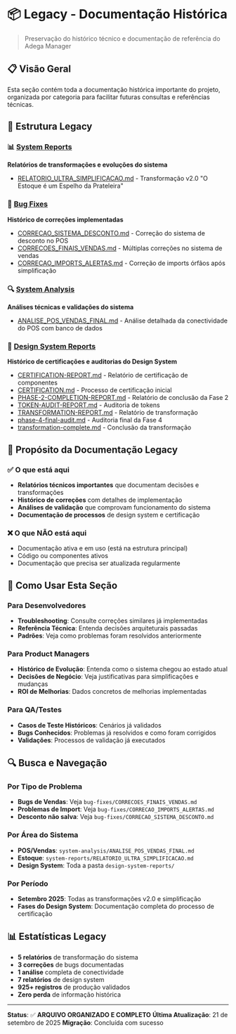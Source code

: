 # 📦 Legacy - Documentação Histórica

> Preservação do histórico técnico e documentação de referência do Adega Manager

## 📋 Visão Geral

Esta seção contém toda a documentação histórica importante do projeto, organizada por categoria para facilitar futuras consultas e referências técnicas.

## 📁 Estrutura Legacy

### 📊 [System Reports](./system-reports/)
**Relatórios de transformações e evoluções do sistema**
- [RELATORIO_ULTRA_SIMPLIFICACAO.md](./system-reports/RELATORIO_ULTRA_SIMPLIFICACAO.md) - Transformação v2.0 "O Estoque é um Espelho da Prateleira"

### 🐛 [Bug Fixes](./bug-fixes/)
**Histórico de correções implementadas**
- [CORRECAO_SISTEMA_DESCONTO.md](./bug-fixes/CORRECAO_SISTEMA_DESCONTO.md) - Correção do sistema de desconto no POS
- [CORRECOES_FINAIS_VENDAS.md](./bug-fixes/CORRECOES_FINAIS_VENDAS.md) - Múltiplas correções no sistema de vendas
- [CORRECAO_IMPORTS_ALERTAS.md](./bug-fixes/CORRECAO_IMPORTS_ALERTAS.md) - Correção de imports órfãos após simplificação

### 🔍 [System Analysis](./system-analysis/)
**Análises técnicas e validações do sistema**
- [ANALISE_POS_VENDAS_FINAL.md](./system-analysis/ANALISE_POS_VENDAS_FINAL.md) - Análise detalhada da conectividade do POS com banco de dados

### 🎨 [Design System Reports](./design-system-reports/)
**Histórico de certificações e auditorias do Design System**
- [CERTIFICATION-REPORT.md](./design-system-reports/CERTIFICATION-REPORT.md) - Relatório de certificação de componentes
- [CERTIFICATION.md](./design-system-reports/CERTIFICATION.md) - Processo de certificação inicial
- [PHASE-2-COMPLETION-REPORT.md](./design-system-reports/PHASE-2-COMPLETION-REPORT.md) - Relatório de conclusão da Fase 2
- [TOKEN-AUDIT-REPORT.md](./design-system-reports/TOKEN-AUDIT-REPORT.md) - Auditoria de tokens
- [TRANSFORMATION-REPORT.md](./design-system-reports/TRANSFORMATION-REPORT.md) - Relatório de transformação
- [phase-4-final-audit.md](./design-system-reports/phase-4-final-audit.md) - Auditoria final da Fase 4
- [transformation-complete.md](./design-system-reports/transformation-complete.md) - Conclusão da transformação

## 🎯 Propósito da Documentação Legacy

### ✅ **O que está aqui**
- **Relatórios técnicos importantes** que documentam decisões e transformações
- **Histórico de correções** com detalhes de implementação
- **Análises de validação** que comprovam funcionamento do sistema
- **Documentação de processos** de design system e certificação

### ❌ **O que NÃO está aqui**
- Documentação ativa e em uso (está na estrutura principal)
- Código ou componentes ativos
- Documentação que precisa ser atualizada regularmente

## 📝 Como Usar Esta Seção

### Para Desenvolvedores
- **Troubleshooting**: Consulte correções similares já implementadas
- **Referência Técnica**: Entenda decisões arquiteturais passadas
- **Padrões**: Veja como problemas foram resolvidos anteriormente

### Para Product Managers
- **Histórico de Evolução**: Entenda como o sistema chegou ao estado atual
- **Decisões de Negócio**: Veja justificativas para simplificações e mudanças
- **ROI de Melhorias**: Dados concretos de melhorias implementadas

### Para QA/Testes
- **Casos de Teste Históricos**: Cenários já validados
- **Bugs Conhecidos**: Problemas já resolvidos e como foram corrigidos
- **Validações**: Processos de validação já executados

## 🔍 Busca e Navegação

### Por Tipo de Problema
- **Bugs de Vendas**: Veja `bug-fixes/CORRECOES_FINAIS_VENDAS.md`
- **Problemas de Import**: Veja `bug-fixes/CORRECAO_IMPORTS_ALERTAS.md`
- **Desconto não salva**: Veja `bug-fixes/CORRECAO_SISTEMA_DESCONTO.md`

### Por Área do Sistema
- **POS/Vendas**: `system-analysis/ANALISE_POS_VENDAS_FINAL.md`
- **Estoque**: `system-reports/RELATORIO_ULTRA_SIMPLIFICACAO.md`
- **Design System**: Toda a pasta `design-system-reports/`

### Por Período
- **Setembro 2025**: Todas as transformações v2.0 e simplificação
- **Fases do Design System**: Documentação completa do processo de certificação

## 📊 Estatísticas Legacy

- **5 relatórios** de transformação do sistema
- **3 correções** de bugs documentadas
- **1 análise** completa de conectividade
- **7 relatórios** de design system
- **925+ registros** de produção validados
- **Zero perda** de informação histórica

---

**Status**: ✅ **ARQUIVO ORGANIZADO E COMPLETO**
**Última Atualização**: 21 de setembro de 2025
**Migração**: Concluída com sucesso